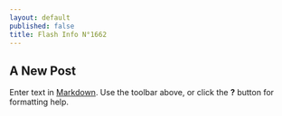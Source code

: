 ```yaml
---
layout: default
published: false
title: Flash Info N°1662
---
```

## A New Post

Enter text in [Markdown](http://daringfireball.net/projects/markdown/). Use the toolbar above, or click the **?** button for formatting help.
